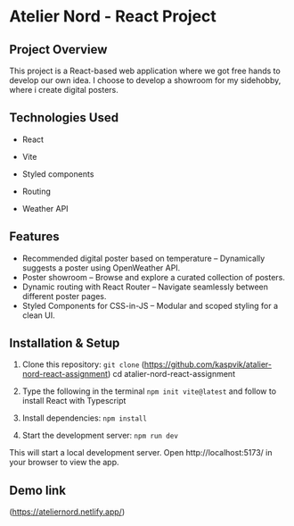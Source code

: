 # Atelier Nord - React Project

## Project Overview

This project is a React-based web application where we got free hands to develop our own idea. I choose to develop a showroom for my sidehobby, where i create digital posters.

## Technologies Used

- React

- Vite

- Styled components

- Routing

- Weather API

## Features

- Recommended digital poster based on temperature – Dynamically suggests a poster using OpenWeather API.
- Poster showroom – Browse and explore a curated collection of posters.
- Dynamic routing with React Router – Navigate seamlessly between different poster pages.
- Styled Components for CSS-in-JS – Modular and scoped styling for a clean UI.

## Installation & Setup

1. Clone this repository: `git clone` (https://github.com/kaspvik/atalier-nord-react-assignment)
   cd atalier-nord-react-assignment

2. Type the following in the terminal `npm init vite@latest` and follow to install React with Typescript

3. Install dependencies: `npm install`

4. Start the development server: `npm run dev`

This will start a local development server. Open http://localhost:5173/ in your browser to view the app.

## Demo link

(https://ateliernord.netlify.app/)
